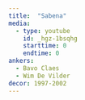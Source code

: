 ```yaml
---
title:  "Sabena"
media:
  - type: youtube
    id: _hgz-1bsqhg
    starttime: 0
    endtime: 0
ankers:
  - Bavo Claes
  - Wim De Vilder
decor: 1997-2002
---
```

